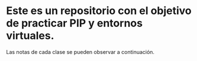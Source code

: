 # Este es un repositorio con el objetivo de practicar PIP y entornos virtuales.

Las notas de cada clase se pueden observar a continuación.


